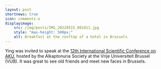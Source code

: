 ```yaml
---
layout: post
shortnews: true
icon: comments-o
displayimage: 
    src: /img/posts/IMG_20220515_081011.jpg
    style: "max-height: 500px;"
    alt: Breakfast at the rooftop of a hotel in Brussels
---
```


Ying was invited to speak at the [12th International Scientific Conference on AKU](https://akusociety.org/aku-scientific-conference-may-2022-brussels/), hosted by the Alkaptonuria Society at the Vrije Universiteit Brussel (VUB). It was great to see old friends and meet new faces in Brussels.


